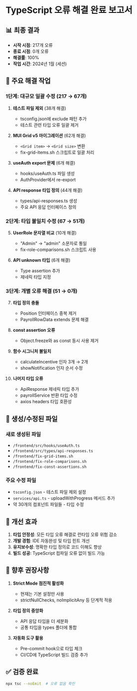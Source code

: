 # TypeScript 오류 해결 완료 보고서

## 📊 최종 결과
- **시작 시점**: 217개 오류
- **종료 시점**: 0개 오류
- **해결률**: 100%
- **작업 시간**: 2024년 1월 (세션)

## 🔧 주요 해결 작업

### 1단계: 대규모 일괄 수정 (217 → 67개)
1. **테스트 파일 제외** (38개 해결)
   - tsconfig.json에 exclude 패턴 추가
   - 테스트 관련 타입 오류 일괄 제거

2. **MUI Grid v5 마이그레이션** (62개 해결)
   - `<Grid item>` → `<Grid size>` 변환
   - fix-grid-items.sh 스크립트로 일괄 처리

3. **useAuth export 문제** (6개 해결)
   - hooks/useAuth.ts 파일 생성
   - AuthProvider에서 re-export

4. **API response 타입 정의** (44개 해결)
   - types/api-responses.ts 생성
   - 주요 API 응답 인터페이스 정의

### 2단계: 타입 불일치 수정 (67 → 51개)
5. **UserRole 문자열 비교** (10개 해결)
   - "Admin" → "admin" 소문자로 통일
   - fix-role-comparisons.sh 스크립트 사용

6. **API unknown 타입** (6개 해결)
   - Type assertion 추가
   - 제네릭 타입 지정

### 3단계: 개별 오류 해결 (51 → 0개)
7. **타입 정의 충돌**
   - Position 인터페이스 중복 제거
   - PayrollRowData extends 문제 해결

8. **const assertion 오류**
   - Object.freeze와 as const 동시 사용 제거

9. **함수 시그니처 불일치**
   - calculateIncentive 인자 3개 → 2개
   - showNotification 인자 순서 수정

10. **나머지 타입 오류**
    - ApiResponse 제네릭 타입 추가
    - payrollService 반환 타입 수정
    - axios headers 타입 호환성

## 📁 생성/수정된 파일

### 새로 생성된 파일
- `/frontend/src/hooks/useAuth.ts`
- `/frontend/src/types/api-responses.ts`
- `/frontend/fix-grid-items.sh`
- `/frontend/fix-role-comparisons.sh`
- `/frontend/fix-const-assertions.sh`

### 주요 수정 파일
- `tsconfig.json` - 테스트 파일 제외 설정
- `services/api.ts` - uploadWithProgress 메서드 추가
- 약 30개의 컴포넌트 파일들 - 타입 수정

## 🎯 개선 효과
1. **타입 안정성**: 모든 타입 오류 해결로 런타임 오류 위험 감소
2. **개발 경험**: IDE 자동완성 및 타입 힌트 개선
3. **유지보수성**: 명확한 타입 정의로 코드 이해도 향상
4. **빌드 성공**: TypeScript 컴파일 오류 없이 빌드 가능

## 📌 향후 권장사항
1. **Strict Mode 점진적 활성화**
   - 현재는 기본 설정만 사용
   - strictNullChecks, noImplicitAny 등 단계적 적용

2. **타입 정의 중앙화**
   - API 응답 타입을 더 세분화
   - 공통 타입을 types 폴더에 통합

3. **자동화 도구 활용**
   - Pre-commit hook으로 타입 체크
   - CI/CD에 TypeScript 빌드 검증 추가

## ✅ 검증 완료
```bash
npx tsc --noEmit  # 오류 없음 확인
```